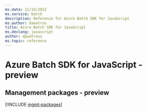 ```yaml
---
ms.data: 11/14/2022
ms.service: batch
description: Reference for Azure Batch SDK for JavaScript
ms.author: dawatrou
title: Azure Batch SDK for JavaScript
ms.devlang: javascript
author: dpwatrous
ms.topic: reference
---
```

# Azure Batch SDK for JavaScript - preview

## Management packages - preview
[!INCLUDE [mgmt-packages](batch-mgmt-index.md)]